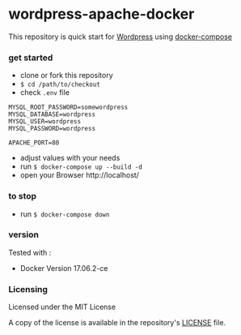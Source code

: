 # wordpress-apache-docker

This repository is quick start for [Wordpress](https://wordpress.org/) using [docker-compose](https://docs.docker.com/compose/)

### get started

- clone or fork this repository
-  `$ cd /path/to/checkout`
- check `.env` file
```
MYSQL_ROOT_PASSWORD=somewordpress
MYSQL_DATABASE=wordpress
MYSQL_USER=wordpress
MYSQL_PASSWORD=wordpress

APACHE_PORT=80
```
- adjust values with your needs
- run `$ docker-compose up --build -d`
- open your Browser http://localhost/

### to stop

- run `$ docker-compose down`

### version

Tested with :
- Docker Version 17.06.2-ce

### Licensing

Licensed under the MIT License

A copy of the license is available in the repository's [LICENSE](LICENSE.md) file.
